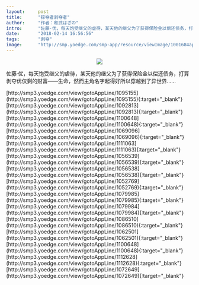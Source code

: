 ```yaml
---
layout:     post
title:      "掠夺者剥夺者"
author:     "作者：和武はざの"
intro:      "佐藤·优，每天饱受继父的虐待，某天他的继父为了获得保险金以偿还债务，打算剥夺优仅剩的财富——生命，然而主角名字起得好所以穿越到了异世界……"
date:       "2018-02-14 16:56:56"
tags:       "剥夺"
image:      "http://smp.yoedge.com/smp-app/resource/viewImage/1001684appline.png"
---
```

<div style="text-align: center">
<p><img src="http://smp.yoedge.com/smp-app/resource/viewImage/1001684appline.png"/></p>
</div>
<p class="post-meta">
<span>佐藤·优，每天饱受继父的虐待，某天他的继父为了获得保险金以偿还债务，打算剥夺优仅剩的财富——生命，然而主角名字起得好所以穿越到了异世界……</span>
</p>
[http://smp3.yoedge.com/view/gotoAppLine/1095155](http://smp3.yoedge.com/view/gotoAppLine/1095155){:target="_blank"}
[http://smp3.yoedge.com/view/gotoAppLine/1092813](http://smp3.yoedge.com/view/gotoAppLine/1092813){:target="_blank"}
[http://smp3.yoedge.com/view/gotoAppLine/1100648](http://smp3.yoedge.com/view/gotoAppLine/1100648){:target="_blank"}
[http://smp3.yoedge.com/view/gotoAppLine/1069096](http://smp3.yoedge.com/view/gotoAppLine/1069096){:target="_blank"}
[http://smp3.yoedge.com/view/gotoAppLine/1111063](http://smp3.yoedge.com/view/gotoAppLine/1111063){:target="_blank"}
[http://smp3.yoedge.com/view/gotoAppLine/1056539](http://smp3.yoedge.com/view/gotoAppLine/1056539){:target="_blank"}
[http://smp3.yoedge.com/view/gotoAppLine/1056538](http://smp3.yoedge.com/view/gotoAppLine/1056538){:target="_blank"}
[http://smp3.yoedge.com/view/gotoAppLine/1052769](http://smp3.yoedge.com/view/gotoAppLine/1052769){:target="_blank"}
[http://smp3.yoedge.com/view/gotoAppLine/1079985](http://smp3.yoedge.com/view/gotoAppLine/1079985){:target="_blank"}
[http://smp3.yoedge.com/view/gotoAppLine/1079984](http://smp3.yoedge.com/view/gotoAppLine/1079984){:target="_blank"}
[http://smp3.yoedge.com/view/gotoAppLine/1086510](http://smp3.yoedge.com/view/gotoAppLine/1086510){:target="_blank"}
[http://smp3.yoedge.com/view/gotoAppLine/1062501](http://smp3.yoedge.com/view/gotoAppLine/1062501){:target="_blank"}
[http://smp3.yoedge.com/view/gotoAppLine/1100648](http://smp3.yoedge.com/view/gotoAppLine/1100648){:target="_blank"}
[http://smp3.yoedge.com/view/gotoAppLine/1112628](http://smp3.yoedge.com/view/gotoAppLine/1112628){:target="_blank"}
[http://smp3.yoedge.com/view/gotoAppLine/1072649](http://smp3.yoedge.com/view/gotoAppLine/1072649){:target="_blank"}


